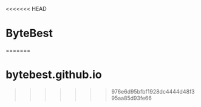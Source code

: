<<<<<<< HEAD
# ByteBest
=======
# bytebest.github.io
>>>>>>> 976e6d95bfbf1928dc4444d48f395aa85d93fe66
